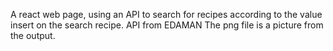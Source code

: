 A react web page, using an API to search for recipes according to the value insert on the search recipe.
API from EDAMAN
The png file is a picture from the output.